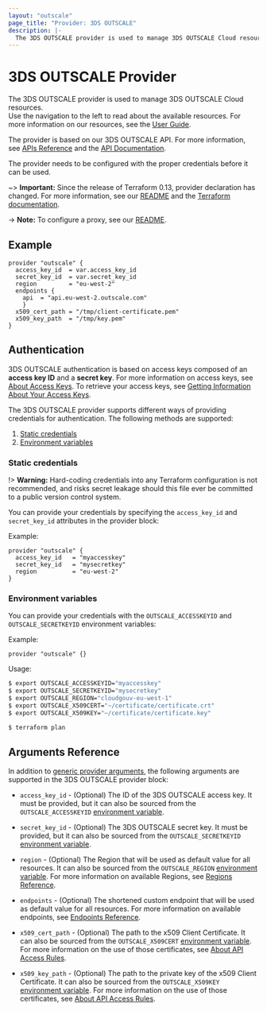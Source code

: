 ```yaml
---
layout: "outscale"
page_title: "Provider: 3DS OUTSCALE"
description: |-
  The 3DS OUTSCALE provider is used to manage 3DS OUTSCALE Cloud resources. The provider needs to be configured with the proper credentials before it can be used.
---
```


# 3DS OUTSCALE Provider

The 3DS OUTSCALE provider is used to manage 3DS OUTSCALE Cloud resources.  
Use the navigation to the left to read about the available resources. For more information on our resources, see the [User Guide](https://wiki.outscale.net/display/EN#).

The provider is based on our 3DS OUTSCALE API. For more information, see [APIs Reference](https://wiki.outscale.net/display/EN/3DS+OUTSCALE+APIs+Reference) and the [API Documentation](https://docs.outscale.com/api#3ds-outscale-api).  

The provider needs to be configured with the proper credentials before it can be used.  

~> **Important:** Since the release of Terraform 0.13, provider declaration has changed. For more information, see our [README](https://github.com/outscale-dev/terraform-provider-outscale#using-the-provider) and the [Terraform documentation](https://www.terraform.io/docs/configuration/provider-requirements.html).

-> **Note:** To configure a proxy, see our [README](https://github.com/outscale-dev/terraform-provider-outscale#configuring-the-proxy-on-linuxmac-os-if-any).

## Example

```hcl
provider "outscale" {
  access_key_id  = var.access_key_id
  secret_key_id  = var.secret_key_id
  region         = "eu-west-2"
  endpoints {
    api  = "api.eu-west-2.outscale.com"
    }
  x509_cert_path = "/tmp/client-certificate.pem"
  x509_key_path  = "/tmp/key.pem"
}
```

## Authentication

3DS OUTSCALE authentication is based on access keys composed of an **access key ID** and a **secret key**.
For more information on access keys, see [About Access Keys](https://wiki.outscale.net/display/EN/About+Access+Keys).
To retrieve your access keys, see [Getting Information About Your Access Keys](https://wiki.outscale.net/display/EN/Getting+Information+About+Your+Access+Keys).

The 3DS OUTSCALE provider supports different ways of providing credentials for authentication. The following methods are supported:

1. [Static credentials](#static-credentials)
2. [Environment variables](#environment-variables)

### Static credentials

!> **Warning:** Hard-coding credentials into any Terraform configuration is not recommended, and risks secret leakage should this file ever be committed to a public version control system.

You can provide your credentials by specifying the `access_key_id` and `secret_key_id` attributes in the provider block:

Example:

```hcl
provider "outscale" {
  access_key_id   = "myaccesskey"
  secret_key_id   = "mysecretkey"
  region          = "eu-west-2"
}
```

### Environment variables

You can provide your credentials with the `OUTSCALE_ACCESSKEYID` and `OUTSCALE_SECRETKEYID` environment variables:

Example:

```hcl
provider "outscale" {}
```

Usage:

```bash
$ export OUTSCALE_ACCESSKEYID="myaccesskey"
$ export OUTSCALE_SECRETKEYID="mysecretkey"
$ export OUTSCALE_REGION="cloudgouv-eu-west-1"
$ export OUTSCALE_X509CERT="~/certificate/certificate.crt"
$ export OUTSCALE_X509KEY="~/certificate/certificate.key"

$ terraform plan
```

## Arguments Reference

In addition to [generic provider arguments](https://www.terraform.io/docs/configuration/providers.html), the following arguments are supported in the 3DS OUTSCALE provider block:

* `access_key_id` - (Optional) The ID of the 3DS OUTSCALE access key. It must be provided, but it can also be sourced from the `OUTSCALE_ACCESSKEYID` [environment variable](#environment-variables).

* `secret_key_id` - (Optional) The 3DS OUTSCALE secret key. It must be provided, but it can also be sourced from the `OUTSCALE_SECRETKEYID` [environment variable](#environment-variables).

* `region` - (Optional) The Region that will be used as default value for all resources. It can also be sourced from the `OUTSCALE_REGION` [environment variable](#environment-variables). For more information on available Regions, see [Regions Reference](https://wiki.outscale.net/display/EN/Regions%2C+Endpoints+and+Availability+Zones+Reference).

* `endpoints` - (Optional) The shortened custom endpoint that will be used as default value for all resources. For more information on available endpoints, see [Endpoints Reference](https://wiki.outscale.net/display/EN/Regions%2C+Endpoints+and+Availability+Zones+Reference).

* `x509_cert_path` - (Optional) The path to the x509 Client Certificate. It can also be sourced from the `OUTSCALE_X509CERT` [environment variable](#environment-variables). For more information on the use of those certificates, see [About API Access Rules](https://wiki.outscale.net/display/EN/About+API+Access+Rules).

* `x509_key_path` - (Optional) The path to the private key of the x509 Client Certificate. It can also be sourced from the `OUTSCALE_X509KEY` [environment variable](#environment-variables). For more information on the use of those certificates, see [About API Access Rules](https://wiki.outscale.net/display/EN/About+API+Access+Rules).